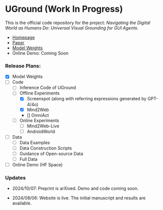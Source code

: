 # UGround (Work In Progress)
This is the official code repository for the project: *Navigating the Digital World as Humans Do: Universal Visual Grounding for GUI Agents*.
- [Homepage](https://osu-nlp-group.github.io/UGround)
- [Paper](https://github.com/OSU-NLP-Group/UGround/blob/gh-pages/static/papers/UGround_paper.pdf)
- [Model Weights](https://huggingface.co/osunlp/UGround)
- Online Demo: Coming Soon

<h3>Release Plans:</h3>

- [x] Model Weights
- [ ] Code
  - [ ] Inference Code of UGround
  - [ ] Offline Experiments
    - [x] Screenspot (along with referring expressions generated by GPT-4/4o)
    - [x] Mind2Web
    - [] OmniAct
  - [ ] Online Experiments
    - [ ] Mind2Web-Live
    - [ ] AndroidWorld
- [ ] Data
  - [ ] Data Examples
  - [ ] Data Construction Scripts
  - [ ] Guidance of Open-source Data 
  - [ ] Full Data
- [ ] Online Demo (HF Space)

<h3>Updates</h3>

- 2024/10/07: Preprint is arXived. Demo and code coming soon.

- 2024/08/06: Website is live. The initial manuscript and results are available.